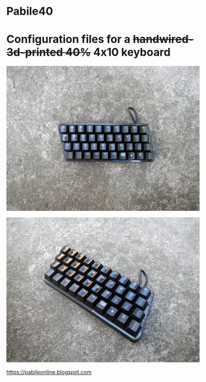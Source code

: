 # Pabile40
# Configuration files for a <del>handwired-3d-printed 40%</del> 4x10 keyboard

![prototype photo1](https://github.com/pabile/Pabile40/blob/master/_bak/web-DSCN8966.jpg)

![prototype photo2](https://github.com/pabile/Pabile40/blob/master/_bak/web-DSCN8968.jpg)

https://pabileonline.blogspot.com
